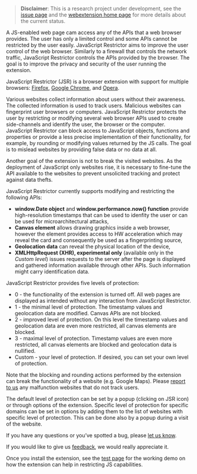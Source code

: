 > **Disclaimer**: This is a research project under development, see the [issue page](https://github.com/polcak/jsrestrictor/issues) and the [webextension home page](https://polcak.github.io/jsrestrictor/) for more details about the current status.

A JS-enabled web page cam access any of the APIs that a web browser provides. The user has only a limited control and some APIs cannot be restricted by the user easily. JavaScript Restrictor aims to improve the user control of the web browser. Similarly to a firewall that controls the network traffic, JavaScript Restrictor controls the APIs provided by the browser. The goal is to improve the privacy and security of the user running the extension.

JavaScript Restrictor (JSR) is a browser extension with support for multiple browsers: [Firefox](https://addons.mozilla.org/cs/firefox/addon/javascript-restrictor/), [Google Chrome](https://chrome.google.com/webstore/detail/javascript-restrictor/ammoloihpcbognfddfjcljgembpibcmb), and [Opera](https://addons.opera.com/en/extensions/details/javascript-restrictor/).

Various websites collect information about users without their awareness. The collected information is used to track users. Malicious websites can fingerprint user browsers or computers. JavaScript Restrictor protects the user by restricting or modifying several web browser APIs used to create side-channels and identify the user, the browser or the computer. JavaScript Restrictor can block access to JavaScript objects, functions and properties or provide a less precise implementation of their functionality, for example, by rounding or modifying values returned by the JS calls. The goal is to mislead websites by providing false data or no data at all.

Another goal of the extension is not to break the visited websites. As the deployment of JavaScript only websites rise, it is necessary to fine-tune the API available to the websites to prevent unsolicited tracking and protect against data thefts.

JavaScript Restrictor currently supports modifying and restricting the following APIs:

* **window.Date object** and **window.performance.now() function** provide high-resolution timestamps that can be used to idenfity the user or can be used for microarchitectural attacks,
* **Canvas element** allows drawing graphics inside a web browser, however the element provides access to HW acceleration which may reveal the card and consequently be used as a fingerprinting source,
* **Geolocation data** can reveal the physical location of the device,
* **XMLHttpRequest (XHR), experimental only** (available only in the _Custom level_) issues requests to the server after the page is displayed and gathered information available through other APIs. Such information might carry identification data.

JavaScript Restrictor provides five levels of protection:

* 0 - the functionality of the extension is turned off. All web pages are displayed as intended without any interaction from JavaScript Restrictor.
* 1 - the minimal level of protection. The timestamp values and geolocation data are modified. Canvas APIs are not blocked.
* 2 - improved level of protection. On this level the timestamp values and geolocation data are even more restricted, all canvas elements are blocked.
* 3 - maximal level of protection. Timestamp values are even more restricted, all canvas elements are blocked and geolocation data is nullified.
* Custom - your level of protection. If desired, you can set your own level of protection.

Note that the blocking and rounding actions performed by the extension can break the functionality of a website (e.g. Google Maps). Please [report to us](https://github.com/polcak/jsrestrictor/issues) any malfunction websites that do not track users.

The default level of protection can be set by a popup (clicking on JSR icon) or through options of the extension. Specific level of protection for specific domains can be set in options by adding them to the list of websites with specific level of protection. This can be done also by a popup during a visit of the website.

If you have any questions or you’ve spotted a bug, please [let us know](https://github.com/polcak/jsrestrictor/issues).

If you would like to give us [feedback](https://github.com/polcak/jsrestrictor/issues), we would really appreciate it.

Once you install the extension, see the [test page](test/test.html) for the working demo on how the
extension can help in restricting JS capabilities.
